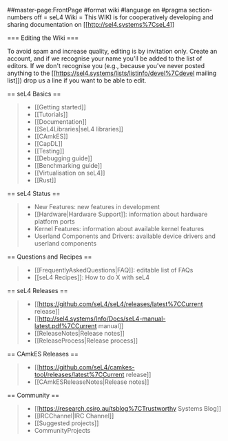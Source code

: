 \#\#master-page:FrontPage \#format wiki \#language en \#pragma
section-numbers off = seL4 Wiki = This WIKI is for cooperatively
developing and sharing documentation on
\[\[<http://sel4.systems%7CseL4>\]\]

=== Editing the Wiki ===

To avoid spam and increase quality, editing is by invitation only.
Create an account, and if we recognise your name you'll be added to the
list of editors. If we don't recognise you (e.g., because you've never
posted anything to the
\[\[<https://sel4.systems/lists/listinfo/devel%7Cdevel> mailing
list\]\]) drop us a line if you want to be able to edit.

== seL4 Basics ==

> -   \[\[Getting started\]\]
> -   \[\[Tutorials\]\]
> -   \[\[Documentation\]\]
> -   \[\[SeL4Libraries|seL4 libraries\]\]
> -   \[\[CAmkES\]\]
> -   \[\[CapDL\]\]
> -   \[\[Testing\]\]
> -   \[\[Debugging guide\]\]
> -   \[\[Benchmarking guide\]\]
> -   \[\[Virtualisation on seL4\]\]
> -   \[\[Rust\]\]

== seL4 Status ==

> -   New Features: new features in development
> -   \[\[Hardware|Hardware Support\]\]: information about hardware
>     platform ports
> -   Kernel Features: information about available kernel features
> -   Userland Components and Drivers: available device drivers and
>     userland components

== Questions and Recipes ==

> -   \[\[FrequentlyAskedQuestions|FAQ\]\]: editable list of FAQs
> -   \[\[seL4 Recipes\]\]: How to do X with seL4

== seL4 Releases ==

> -   \[\[<https://github.com/seL4/seL4/releases/latest%7CCurrent>
>     release\]\]
> -   \[\[<http://sel4.systems/Info/Docs/seL4-manual-latest.pdf%7CCurrent>
>     manual\]\]
> -   \[\[ReleaseNotes|Release notes\]\]
> -   \[\[ReleaseProcess|Release process\]\]

== CAmkES Releases ==

> -   \[\[<https://github.com/seL4/camkes-tool/releases/latest%7CCurrent>
>     release\]\]
> -   \[\[CAmkESReleaseNotes|Release notes\]\]

== Community ==

> -   \[\[<https://research.csiro.au/tsblog%7CTrustworthy> Systems
>     Blog\]\]
> -   \[\[IRCChannel|IRC Channel\]\]
> -   \[\[Suggested projects\]\]
> -   CommunityProjects

